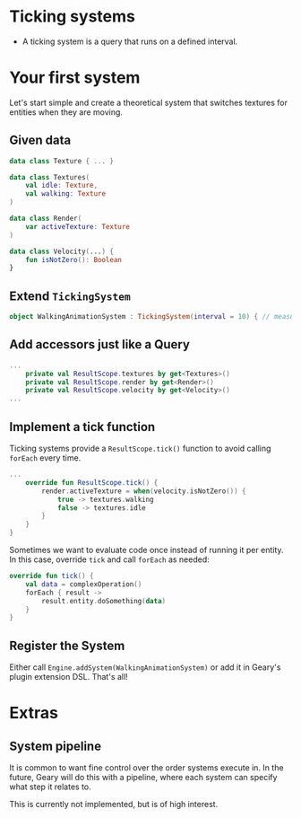 # Ticking systems

- A ticking system is a query that runs on a defined interval.

# Your first system

Let's start simple and create a theoretical system that switches textures for entities when they are moving.

## Given data

```kotlin
data class Texture { ... }

data class Textures(
    val idle: Texture,
    val walking: Texture
)

data class Render(
    var activeTexture: Texture
)

data class Velocity(...) {
    fun isNotZero(): Boolean
}
```

## Extend `TickingSystem`

```kotlin
object WalkingAnimationSystem : TickingSystem(interval = 10) { // measured in ticks
```

## Add accessors just like a Query
```kotlin
...
    private val ResultScope.textures by get<Textures>()
    private val ResultScope.render by get<Render>()
    private val ResultScope.velocity by get<Velocity>()
...
```

## Implement a tick function

Ticking systems provide a `ResultScope.tick()` function to avoid calling `forEach` every time.

```kotlin
...
    override fun ResultScope.tick() {
        render.activeTexture = when(velocity.isNotZero()) {
            true -> textures.walking
            false -> textures.idle
        }
    }
}
```

Sometimes we want to evaluate code once instead of running it per entity. In this case, override `tick` and call `forEach` as needed:

```kotlin
override fun tick() {
    val data = complexOperation()
    forEach { result ->
        result.entity.doSomething(data)
    }
}
```

## Register the System

Either call `Engine.addSystem(WalkingAnimationSystem)` or add it in Geary's plugin extension DSL. That's all!

# Extras

## System pipeline

It is common to want fine control over the order systems execute in. In the future, Geary will do this with a pipeline, where each system can specify what step it relates to. 

This is currently not implemented, but is of high interest.
